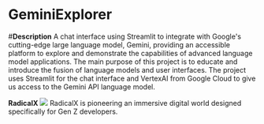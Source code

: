 # GeminiExplorer
#**Description**
  A chat interface using Streamlit to integrate with Google's cutting-edge large language model, Gemini, providing an accessible platform to explore and demonstrate the capabilities of advanced language model applications. The main purpose of this project is to educate and introduce the fusion of language models and user interfaces. The project uses Streamlit for the chat interface and VertexAI from Google Cloud to give us access to the Gemini API language model.

**RadicalX**
 ![](https://i.imgur.com/1yxvh5u.png)
RadicalX is pioneering an immersive digital world designed specifically for Gen Z developers.
